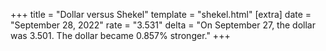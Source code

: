 +++
title = "Dollar versus Shekel"
template = "shekel.html"
[extra]
date = "September 28, 2022"
rate = "3.531"
delta = "On September 27, the dollar was 3.501. The dollar became 0.857% stronger."
+++

